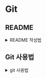 # Git

## README

<details>
 <summary> README 작성법</summary>

#### 제목

```
# 제목1
## 제목2
...
###### 제목6 까지 있음
```

#### 줄바꿈

```
하이픈(-) 혹은 (*)을 3개 이상 적으면 구분선으로 인식
---
***
```

#### 인덱싱

```
1. 번호를 작성하면
2. 알아서
3. 만들어줌
* 순서가 1 -> 3 -> 2 이렇게 작성해도 1 -> 2 -> 3 순서대로 작성됨
```
1. 번호를 작성하면
2. 알아서
3. 만들어줌

#### 불릿

* 인덱싱과 비슷하지만 순서가 중요하지 않을 때
* +, -, * 모두 사용 가능
* tab을 이용하여 들여쓰기 가능

```
* tab 없음
  * tab 추가
```
* tab 없음
  * tab 추가

#### 텍스트 강조

* _혹은 *를 이용하여 문장을 감싸면 Italic체
* __ 혹은 **를 이용하여 문장을 감싸면 Bold체
* ___ 혹은 ***를 이용하여 감싸면 Bold + Italic체
* ~~를 이용하여 감싸면 취소선

```
_test_
__test__
___test___
~~test~~
```

_test_
__test__
___test___
~~test~~

#### 인용구

* ">"를 사용하면 인용이 된다.
* * 계속 사용 가능

```
> 한 번
> > 두 번
```

> 한 번
> > 두 번

#### 이미지 첨부

repo에 image를 upload한 뒤 이미지를 우클릭 하여 링크 주소 복사 버튼을 클릭한다.

"![이미지 이름](복사한 링크 주소)" 이런식으로 삽입

```
![test image](https://github.com/seungguJ/git/blob/master/image.png)
```

![test image](https://github.com/seungguJ/git/blob/master/image.png)

#### 접기/펼치기

```
<details>
<summary>접기/펼치기</summary>
내용
</details>
```

<details>
<summary>접기/펼치기</summary>
내용
</details>

---

<details>
<summary>reference</summary>
 
* https://velog.io/@gmlstjq123/Readme.md-%ED%8C%8C%EC%9D%BC-%EC%9E%91%EC%84%B1%EB%B2%95
* https://backendcode.tistory.com/173

</details>

</details>

## Git 사용법

<details>
 <summary> git 사용법</summary>

#### git 설치

```
sudo apt install git-all
```

#### Repository clone

```
git clone [url]
git clone --depth=1 [url] # 히스토리가 필요 없을 때 (commit 기록 다 제외하고 가장 최근 commit 된 기록만 clone)
```

#### Repository 연동 준비

연동하고 싶은 폴더로 가서 init

예를 들어 /workspace/test 폴더의 내용들을 repo와 연동시키고 싶다면

```
cd /workspace/test
git init
```

#### Repository 생성 & 연동

git 홈페이지에서 repository를 생성하고 url을 복사

```
git remote add origin [복사한 repository url] # origin이라는 이름으로 repository를 추가함
```

#### 연동된 Repository 확인

```
git remote -v # git과 연동된 repository와 이름을 확인할 수 있음
```

remote 취소
```
git remote remove origin # origin으로 등록된 git 해제
```

#### Repository의 branch 확인 및 변경

```
git branch # 로컬 브랜치 목록
git branch -M main # 브랜치를 main으로 변경
```

* 브랜치 잘 모르겠음

#### Repository에 올리기

```
git add [파일명] # git add . 하면 모든 파일 올리기
git commit -m "write message" # 커밋 메세지 작성
git push origin main # origin이름의 repo에 main branch에 push
# git push -u origin main 을 처음에 하면 이후부터는 'git push'만 하더라도 알아서 origin main에 push함
```

#### git 상태 확인 및 add 취소

현재 상태를 확인 or add 된 목록들 확인

```
git status
```

git add 취소

```
git reset [파일명] # git reset 하면 모두 add 취소
```

#### 다른 사람이 push해서 버전을 맞춰야하는 경우

```
git pull
```

<details>
<summary>reference</summary>
 
* https://wordbe.tistory.com/157

</details>

</details>
